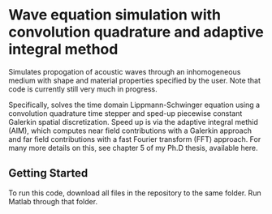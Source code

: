 # Wave equation simulation with convolution quadrature and adaptive integral method

Simulates propogation of acoustic waves through an inhomogeneous medium with 
shape and material properties specified by the user. Note that code is currently 
still very much in progress.

Specifically, solves the time domain Lippmann-Schwinger equation using a 
convolution quadrature time stepper and sped-up piecewise constant Galerkin 
spatial discretization. Speed up is via the adaptive integral methid (AIM), 
which computes near field contributions with a Galerkin approach and far 
field contributions with a fast Fourier transform (FFT) approach. For many
more details on this, see chapter 5 of my Ph.D thesis, available here. 

## Getting Started

To run this code, download all files in the repository to the same folder. 
Run Matlab through that folder.

